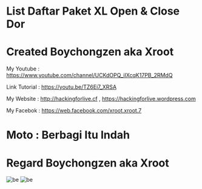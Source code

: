 # List Daftar Paket XL Open & Close Dor

# Created Boychongzen aka Xroot


My Youtube    : https://www.youtube.com/channel/UCKdOPQ_iIXcqK17PB_2RMdQ

Link Tutorial : https://youtu.be/TZ6Ei7_XRSA

My Website : http://hackingforlive.cf , https://hackingforlive.wordpress.com

My Facebok    : https://web.facebook.com/xroot.xroot.7

# Moto : Berbagi Itu Indah

# Regard Boychongzen aka Xroot

![be](https://raw.githubusercontent.com/boychongzen18/listdaftarpaketxl/master/xl.png)
![be](https://raw.githubusercontent.com/boychongzen18/listdaftarpaketxl/master/paket.jpg)
